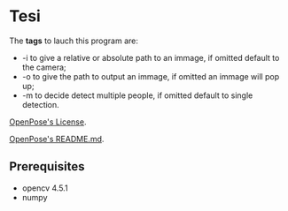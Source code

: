 # Tesi
The **tags** to lauch this program are:
* -i to give a relative or absolute path to an immage, if omitted default to the camera;
* -o to give the path to output an immage, if omitted an immage will pop up;
* -m to decide detect multiple people, if omitted default to single detection.

[OpenPose's License](https://github.com/CMU-Perceptual-Computing-Lab/openpose/blob/master/LICENSE).

[OpenPose's README.md](https://github.com/CMU-Perceptual-Computing-Lab/openpose/blob/master/README.md).

## Prerequisites
* opencv 4.5.1
* numpy